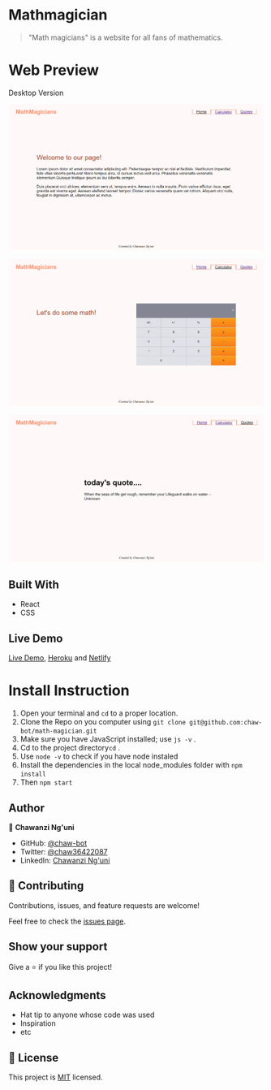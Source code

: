 # Mathmagician

> "Math magicians" is a website for all fans of mathematics.

# Web Preview

Desktop Version

![Home page](./images/Screenshot1.png)

![Calculator](./images/Screenshot2.png)

![Quotes page](./images/Screenshot3.png)

## Built With

- React
- CSS


## Live Demo

[Live Demo](https://chaw-bot.github.io/math-magician/), [Heroku]() and [Netlify]()

# Install Instruction
1. Open your terminal and `cd` to a proper location.
2. Clone the Repo on you computer using `git clone git@github.com:chaw-bot/math-magician.git`
3. Make sure you have JavaScript installed; use `js -v` .
4. Cd to the project directory`cd` .
5. Use `node -v` to check if you have node instaled
6. Install the dependencies in the local node_modules folder with `npm install`
7. Then `npm start`

## Author

👤 **Chawanzi Ng'uni**

- GitHub: [@chaw-bot](https://github.com/chaw-bot)
- Twitter: [@chaw36422087](https://twitter.com/chaw36422087)
- LinkedIn: [Chawanzi Ng'uni](https://www.linkedin.com/in/chawanzi-ng-uni-449328212/)

## 🤝 Contributing

Contributions, issues, and feature requests are welcome!

Feel free to check the [issues page](https://github.com/chaw-bot/math-magician/issues).

## Show your support

Give a ⭐️ if you like this project!

## Acknowledgments

- Hat tip to anyone whose code was used
- Inspiration
- etc

## 📝 License

This project is [MIT](...) licensed.
